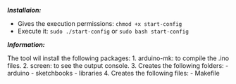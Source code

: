 __*Installaion:*__

- Gives the execution permissions: `chmod +x start-config`
- Execute it: `sudo ./start-config` or `sudo bash start-config`

__*Information:*__

 The tool wil install the following packages:
    1. arduino-mk: to compile the .ino files.
    2. screen: to see the output console.
    3. Creates the following folders:
        - arduino
        - sketchbooks
        - libraries
    4. Creates the following files:
        - Makefile


